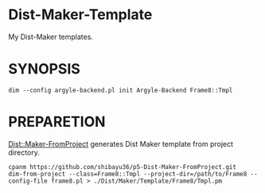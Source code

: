 # Dist-Maker-Template

My Dist-Maker templates.

# SYNOPSIS

```
dim --config argyle-backend.pl init Argyle-Backend Frame8::Tmpl
```

# PREPARETION

[Dist::Maker-FromProject](https://github.com/shibayu36/p5-Dist-Maker-FromProject) generates Dist Maker template from project directory.

```
cpanm https://github.com/shibayu36/p5-Dist-Maker-FromProject.git
dim-from-project --class=Frame8::Tmpl --project-dir=/path/to/Frame8 --config-file frame8.pl > ./Dist/Maker/Template/Frame8/Tmpl.pm
```
